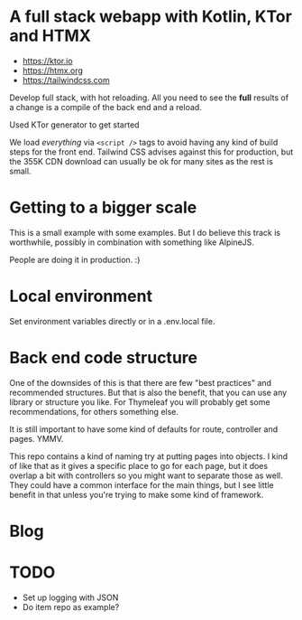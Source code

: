 # A  full stack webapp with Kotlin, KTor and HTMX
- https://ktor.io
- https://htmx.org
- https://tailwindcss.com

Develop full stack, with hot reloading. All you need to see the **full** results of a change is a compile 
of the back end and a reload.

Used KTor generator to get started

We load _everything_ via ```<script />``` tags to avoid having any kind of build steps for the front end. Tailwind CSS
advises against this for production, but the 355K CDN download can usually be ok for many sites as the rest is small.

# Getting to a bigger scale

This is a small example with some examples. But I do believe this track is worthwhile, possibly in combination with
something like AlpineJS.

People are doing it in production. :)

# Local environment

Set environment variables directly or in a .env.local file.

# Back end code structure

One of the downsides of this is that there are few "best practices" and recommended structures. But that is
also the benefit, that you can use any library or structure you like. For Thymeleaf you will probably get some
recommendations, for others something else.

It is still important to have some kind of defaults for route, controller and pages. YMMV.

This repo contains a kind of naming try at putting pages into objects. I kind of like that as it gives a specific place
to go for each page, but it does overlap a bit with controllers so you might want to separate those as well.
They could have a common interface for the main things, but I see little benefit in that unless you're trying to 
make some kind of framework.

# Blog


# TODO
- Set up logging with JSON
- Do item repo as example?